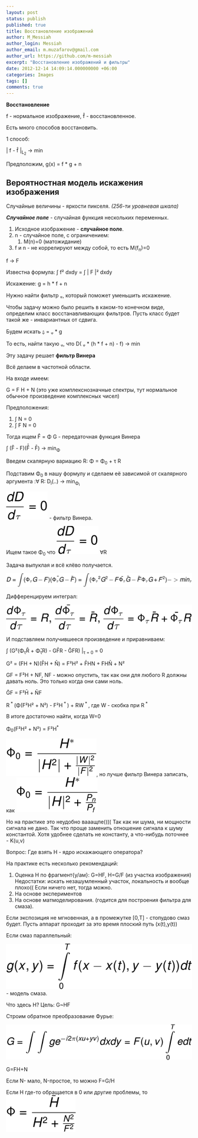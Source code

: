 ```yaml
---
layout: post
status: publish
published: true
title: Восстановление изображений
author: M_Messiah
author_login: Messiah
author_email: m.muzafarov@gmail.com
author_url: https://github.com/m-messiah
excerpt: "Восстановление изображений и фильтры"
date: 2012-12-14 14:09:14.000000000 +06:00
categories: Images
tags: []
comments: true
---
```


**Восстановление**

f - нормальное изображение, f&#770; - восстановленное.

Есть много способов восстановить.



1 способ: 

| f - f&#770; |<sub>L<sub>2</sub></sub> -> min

Предположим, g(x) = f * g + n

## Вероятностная модель искажения изображения ##
Случайные величины - яркости пикселя. *(256-ти уровневая шкала)*

***Случайное поле*** - случайная функция нескольких переменных.

1.	Исходное изображение -&nbsp;**случайное поле**.
2.	n - случайное поле, с ограничением:
	1.	M(n)=0 (матожидание)
3.	f и n - не коррелируют между собой, то есть M(f<sub>n</sub>)=0

f -> F

Известна формула: &int; f&sup2; dxdy = &int; | F |&sup2; dxdy

Искажение: g = h * f + n

Нужно найти фильтр &#7529;, который поможет уменьшить искажение.

Чтобы задачу можно было решить в каком-то конечном виде, определим класс восстанавливающих фильтров. Пусть класс будет такой же - инвариантных от сдвига.

Будем искать &#7529;&#770; = &#7529; * g

То есть, найти такую &#7529;, что D( &#7529; * (h * f + n) - f) -> min

Эту задачу решает **фильтр Винера**

Всё делаем в частотной области.

На входе имеем:

G = F H + N (это уже комплекснозначные спектры, тут нормальное обычное произведение комплексных чисел)

Предположения:

1.	&int; N = 0
2.	&int; F N = 0

Тогда ищем F&#770; = &Phi; G - передаточная функция Винера

&int; (F&#770; - F)(F&#770;&#772; - F&#772;) -> min<sub>&Phi;</sub>

Введем скалярную вариацию R: &Phi; = &Phi;<sub>0</sub> + &tau; R

Подставим &Phi;<sub>0</sub> в нашу формулу и сделаем её зависимой от скалярного аргумента :&forall; R: D<sub>i</sub>(..) -> min<sub>&Phi;<sub>i</sub></sub>

![Viner filter](/img/viner_filter.svg) - фильтр Винера.

Ищем такое &Phi;<sub>0</sub> что ![Viner filter](/img/viner_filter.svg) &forall;R

Задача выпуклая и всё клёво получается.

![Viner Task](/img/viner_task.svg)

Дифференцируем интеграл:

![Viner Task Diff](/img/viner_task1.svg)

И подставляем получившееся произведение и приравниваем:

&int; (G&sup2;(&Phi;<sub>&tau;</sub>R&#772; + &Phi;&#772;<sub>&tau;</sub>R) - GF&#772;R - G&#772;FR) |<sub>&tau; = 0</sub> = 0

G&sup2; = (FH + N)(F&#772;H + N&#772;) = F&sup2;H&sup2; + F&#772;HN + FHN&#772; + N&sup2;

GF = F&sup2;H + NF, NF - можно опустить, так как они для любого R должны давать ноль. Это только когда они сами ноль.

G&#772;F = F&sup2;H&#772; + N&#772;F

R<sup> * </sup>(&Phi;(F&sup2;H&sup2; + N&sup2;) - F&sup2;H<sup> * </sup>) + RW<sup> * </sup>, где W - скобка при R<sup> * </sup>

В итоге достаточно найти, когда W=0

&Phi;<sub>0</sub>(F&sup2;H&sup2; + N&sup2;) = F&sup2;H<sup>*</sup>


![Viner Filter 1](/img/viner_filter1.svg), но лучше фильтр Винера записать, как ![Viner Filter 2](/img/viner_filter2.svg)

Но на практике это неудобно вааащпе(((( Так как ни шума, ни мощности сигнала не дано. Так что проще заменить отношение сигнала к шуму константой. Хотя удобнее сделать не константу, а что-нибудь поточнее - K(u,v)

Вопрос: Где взять H - ядро искажающего оператора?

На практике есть несколько рекомендаций:

1.	Оценка H по фрагмент{у/ам}:
	G=HF, H=G/F (из участка изображения) Недостатки: искать незашумленный участок, локальность и вообще плохо(( Если ничего нет, тогда можно.
2.	На основе экспериментов
3.	На основе матмоделирования. (годится для построения фильтра для смаза).

Если экспозиция не мгновенная, а в промежутке [0,T] - стопудово смаз будет. Пусть аппарат проходит за это время плоский путь (x(t),y(t))

Если смаз параллельный:

![Smaz](/img/model_smaz.svg) - модель смаза.

Что здесь H? Цель: G~HF

Строим обратное преобразование Фурье:

![Reverse Furie](/img/reverse_furie.svg)

G=FH+N

Если N- мало, N-простое, то можно F=G/H

Если H где-то обращается в 0 или другие проблемы, то ![Viner Task 6](/img/viner_task6.svg)

